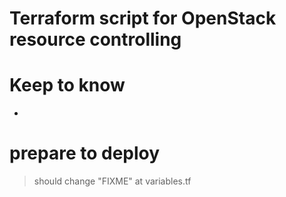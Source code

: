 # Terraform script for OpenStack resource controlling

# Keep to know
- 

# prepare to deploy
> should change "FIXME" at variables.tf

